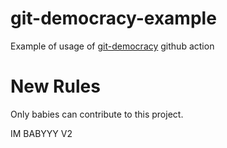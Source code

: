 # git-democracy-example
Example of usage of [git-democracy](https://github.com/myyk/git-democracy) github action

# New Rules
Only babies can contribute to this project.

IM BABYYY V2